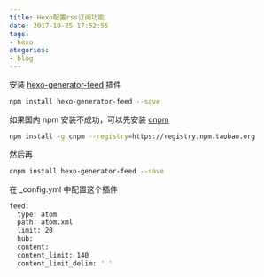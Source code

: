 ```yaml
---
title: Hexo配置rss订阅功能
date: 2017-10-25 17:52:55
tags: 
- hexo
ategories: 
- blog
---
```


安装 [hexo-generator-feed](https://github.com/hexojs/hexo-generator-feed) 插件

```bash
npm install hexo-generator-feed --save
```

如果国内 npm 安装不成功，可以先安装 [cnpm](https://npm.taobao.org/)

```bash
npm install -g cnpm --registry=https://registry.npm.taobao.org
```

然后再

```bash
cnpm install hexo-generator-feed --save
```

在 _config.yml 中配置这个插件

```bash
feed:
  type: atom
  path: atom.xml
  limit: 20
  hub:
  content:
  content_limit: 140
  content_limit_delim: ' '
```
